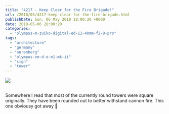 ```yaml
---
title: "4217 - Keep Clear for the Fire Brigade!"
url: /2018/05/4217-keep-clear-for-the-fire-brigade.html
publishDate: Sun, 06 May 2018 18:00:20 +0000
date: 2018-05-06 20:00:20
categories: 
  - "olympus-m-zuiko-digital-ed-12-40mm-f2-8-pro"
tags: 
  - "architecture"
  - "germany"
  - "nuremberg"
  - "olympus-om-d-e-m1-mk-ii"
  - "sign"
  - "tower"
---
```

<div class="container">
<div class="center"><a target="_blank" href="https://d25zfm9zpd7gm5.cloudfront.net/1200x1200/2017/20170619_171829_lr.jpg"><img class="webfeedsFeaturedVisual" src="https://d25zfm9zpd7gm5.cloudfront.net/0600x0600/2017/20170619_171829_lr.jpg" /></a></div>
</div>
<br />

Somewhere I read that most of the currently round towers were square originally. They have been rounded out to better withstand cannon fire. This one obviousy got away 🙂
